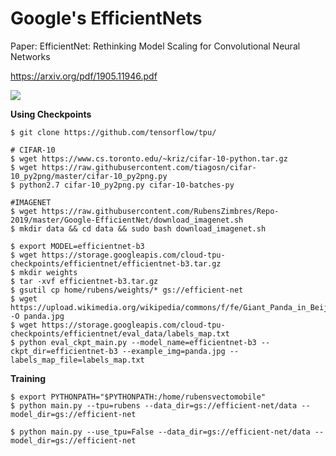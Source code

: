 # Google's EfficientNets  

Paper: EfficientNet: Rethinking Model Scaling for Convolutional Neural Networks  

https://arxiv.org/pdf/1905.11946.pdf

<img src=https://github.com/RubensZimbres/Repo-2019/blob/master/Google-EfficientNet/Pics/efficient.png>  

<b>Using Checkpoints</b>

```
$ git clone https://github.com/tensorflow/tpu/

# CIFAR-10
$ wget https://www.cs.toronto.edu/~kriz/cifar-10-python.tar.gz
$ wget https://raw.githubusercontent.com/tiagosn/cifar-10_py2png/master/cifar-10_py2png.py
$ python2.7 cifar-10_py2png.py cifar-10-batches-py

#IMAGENET
$ wget https://raw.githubusercontent.com/RubensZimbres/Repo-2019/master/Google-EfficientNet/download_imagenet.sh
$ mkdir data && cd data && sudo bash download_imagenet.sh

$ export MODEL=efficientnet-b3
$ wget https://storage.googleapis.com/cloud-tpu-checkpoints/efficientnet/efficientnet-b3.tar.gz
$ mkdir weights
$ tar -xvf efficientnet-b3.tar.gz
$ gsutil cp home/rubens/weights/* gs://efficient-net
$ wget https://upload.wikimedia.org/wikipedia/commons/f/fe/Giant_Panda_in_Beijing_Zoo_1.JPG -O panda.jpg
$ wget https://storage.googleapis.com/cloud-tpu-checkpoints/efficientnet/eval_data/labels_map.txt
$ python eval_ckpt_main.py --model_name=efficientnet-b3 --ckpt_dir=efficientnet-b3 --example_img=panda.jpg --labels_map_file=labels_map.txt
```

<b>Training</b>  

```
$ export PYTHONPATH="$PYTHONPATH:/home/rubensvectomobile"
$ python main.py --tpu=rubens --data_dir=gs://efficient-net/data --model_dir=gs://efficient-net

$ python main.py --use_tpu=False --data_dir=gs://efficient-net/data --model_dir=gs://efficient-net
```
